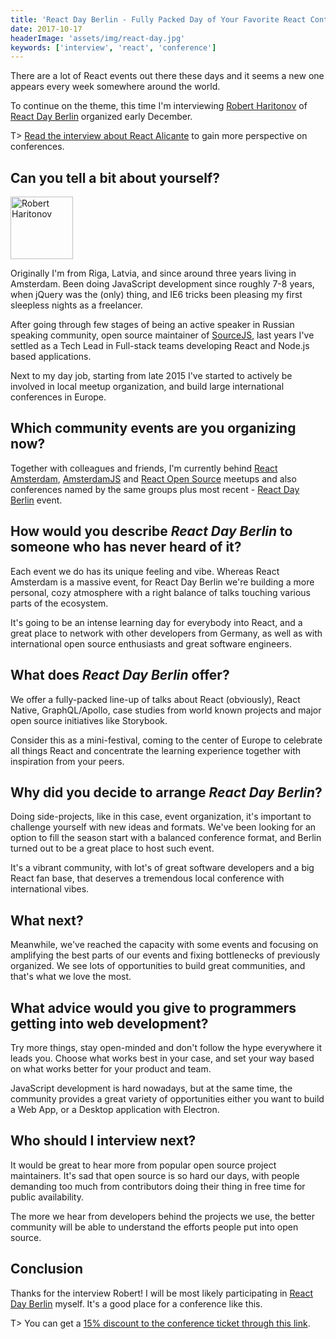```yaml
---
title: 'React Day Berlin - Fully Packed Day of Your Favorite React Content - Interview with Robert Haritonov'
date: 2017-10-17
headerImage: 'assets/img/react-day.jpg'
keywords: ['interview', 'react', 'conference']
---
```


There are a lot of React events out there these days and it seems a new one appears every week somewhere around the world.

To continue on the theme, this time I'm interviewing [Robert Haritonov](https://twitter.com/operatino) of [React Day Berlin](https://reactday.berlin/) organized early December.

T> [Read the interview about React Alicante](/blog/react-alicante-interview/) to gain more perspective on conferences.

## Can you tell a bit about yourself?

<p>
<span class="author">
  <img src="https://www.gravatar.com/avatar/bad3e55f0b96b80bc4ffb40d1c1414dc?s=200" alt="Robert Haritonov" class="author" width="100" height="100" />
</span>

Originally I'm from Riga, Latvia, and since around three years living in Amsterdam. Been doing JavaScript development since roughly 7-8 years, when jQuery was the (only) thing, and IE6 tricks been pleasing my first sleepless nights as a freelancer.
</p>

After going through few stages of being an active speaker in Russian speaking community, open source maintainer of [SourceJS](https://sourcejs.com), last years I've settled as a Tech Lead in Full-stack teams developing React and Node.js based applications.

Next to my day job, starting from late 2015 I've started to actively be involved in local meetup organization, and build large international conferences in Europe.

## Which community events are you organizing now?

Together with colleagues and friends, I'm currently behind [React Amsterdam](https://www.meetup.com/preview/React-Amsterdam), [AmsterdamJS](https://www.meetup.com/preview/AmsterdamJS) and [React Open Source](https://www.meetup.com/preview/React-Open-Source) meetups and also conferences named by the same groups plus most recent - [React Day Berlin](https://reactday.berlin) event.

## How would you describe *React Day Berlin* to someone who has never heard of it?

Each event we do has its unique feeling and vibe. Whereas React Amsterdam is a massive event, for React Day Berlin we're building a more personal, cozy atmosphere with a right balance of talks touching various parts of the ecosystem.

It's going to be an intense learning day for everybody into React, and a great place to network with other developers from Germany, as well as with international open source enthusiasts and great software engineers.

## What does *React Day Berlin* offer?

We offer a fully-packed line-up of talks about React (obviously), React Native, GraphQL/Apollo, case studies from world known projects and major open source initiatives like Storybook.

Consider this as a mini-festival, coming to the center of Europe to celebrate all things React and concentrate the learning experience together with inspiration from your peers.

## Why did you decide to arrange *React Day Berlin*?

Doing side-projects, like in this case, event organization, it's important to challenge yourself with new ideas and formats. We've been looking for an option to fill the season start with a balanced conference format, and Berlin turned out to be a great place to host such event.

It's a vibrant community, with lot's of great software developers and a big React fan base, that deserves a tremendous local conference with international vibes.

## What next?

Meanwhile, we've reached the capacity with some events and focusing on amplifying the best parts of our events and fixing bottlenecks of previously organized. We see lots of opportunities to build great communities, and that's what we love the most.

## What advice would you give to programmers getting into web development?

Try more things, stay open-minded and don't follow the hype everywhere it leads you. Choose what works best in your case, and set your way based on what works better for your product and team.

JavaScript development is hard nowadays, but at the same time, the community provides a great variety of opportunities either you want to build a Web App, or a Desktop application with Electron.

## Who should I interview next?

It would be great to hear more from popular open source project maintainers. It's sad that open source is so hard our days, with people demanding too much from contributors doing their thing in free time for public availability.

The more we hear from developers behind the projects we use, the better community will be able to understand the efforts people put into open source.

## Conclusion

Thanks for the interview Robert! I will be most likely participating in [React Day Berlin](https://reactday.berlin) myself. It's a good place for a conference like this.

T> You can get a [15% discount to the conference ticket through this link](https://www.eventbrite.com/e/react-day-berlin-2017-tickets-37159994544?discount=SurviveJS).
